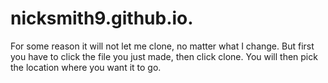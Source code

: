# nicksmith9.github.io.
For some reason it will not let me clone, no matter what I change. But first you have to click the file you just made, then click clone. You will then pick the location where you want it to go.
